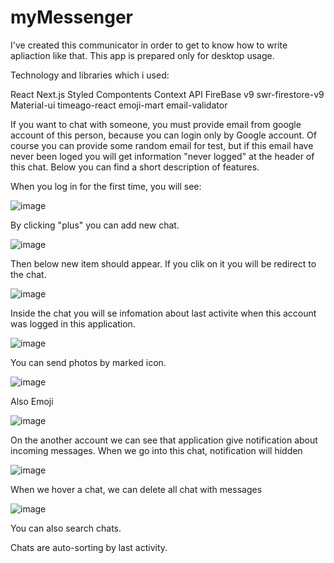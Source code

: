 # myMessenger
I've created this communicator in order to get to know how to write apliaction like that.
This app is prepared only for desktop usage.

Technology and libraries which i used:

React
Next.js
Styled Compontents
Context API
FireBase v9
swr-firestore-v9
Material-ui
timeago-react
emoji-mart
email-validator



If you want to chat with someone, you must provide email from google account of this person, because you can login only by Google account. Of course you can provide some random email for test, but if this email have never been loged you will get information "never logged" at the header of this chat. 
Below you can find a short description of features.


When you log in for the first time, you will see:

![image](https://user-images.githubusercontent.com/83921557/147928113-7f78411c-7f67-4b56-9d88-5dd7176c19b9.png)

By clicking "plus" you can add new chat.

![image](https://user-images.githubusercontent.com/83921557/147928242-63cd0d88-5afa-432b-9163-df6c89de6e1f.png)

Then below new item should appear. If you clik on it you will be redirect to the chat.

![image](https://user-images.githubusercontent.com/83921557/147929222-0226a493-3906-4747-a28f-4bccd236a30e.png)

Inside the chat you will se infomation about last activite when this account was logged in this application.

![image](https://user-images.githubusercontent.com/83921557/147929358-88340a0a-e0cc-4e45-b9e6-81406db2c2b0.png)

You can send photos by marked icon.

![image](https://user-images.githubusercontent.com/83921557/147929470-327dd4b3-14c4-45ca-bf38-e15b82a965ee.png)

Also Emoji



![image](https://user-images.githubusercontent.com/83921557/147929838-b3099d24-901b-4a60-a960-585cb9971a6c.png)

On the another account we can see that application give notification about incoming messages. When we go into this chat, notification will hidden

![image](https://user-images.githubusercontent.com/83921557/147930010-1754ace6-8ebe-49e9-b22d-36ae56740e12.png)

When we hover a chat, we can delete all chat with messages

![image](https://user-images.githubusercontent.com/83921557/147930072-fd63789d-a189-4d9c-a4ee-6b27e04e3462.png)
 
 You can also search chats.
 
 Chats are auto-sorting by last activity. 
 
 








